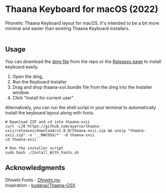 # Thaana Keyboard for macOS (2022)
Phonetic Thaana Keyboard layout for macOS. It's intended to be a bit more minimal and easier than existing Thaana Keyboard installers.
<br><br>


## Usage

You can download the [dmg file](Thaana%20XXII.dmg) from the repo or the [Releases page](https://github.com/ayarse/thaana-xxii/releases) to install keyboard easily. 

1. Open the dmg, 
2. Run the Keyboard Installer
3. Drag and drop thaana-xxii.bundle file from the dmg into the Installer window. 
4. Click "Install for current user"

Alternatively, you can run the shell script in your terminal to automatically install the keyboard layout along with fonts.  

```shell
# Download ZIP and cd into thaana-xxii
curl -LJO https://github.com/ayarse/thaana-xxii/releases/download/v1.0.0/thaana-xxii.zip && unzip "thaana-xxii.zip" -x '__MACOSX/*' -d thaana-xxii
cd thaana-xxii

# Run the installer script
sudo bash ./Install_With_Fonts.sh
```

## Acknowledgments
Dhivehi Fonts - [Dhivehi.mv](https://dhivehi.mv/)  
Inspiration - [kudanai/Thaana-OSX](https://github.com/kudanai/Thaana-OSX)